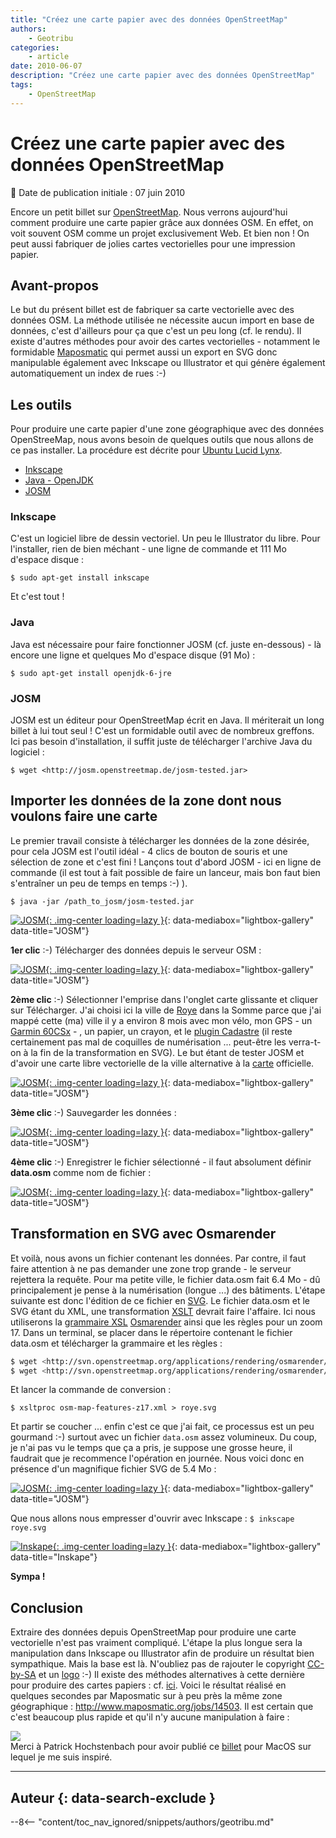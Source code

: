```yaml
---
title: "Créez une carte papier avec des données OpenStreetMap"
authors:
    - Geotribu
categories:
    - article
date: 2010-06-07
description: "Créez une carte papier avec des données OpenStreetMap"
tags:
    - OpenStreetMap
---
```


# Créez une carte papier avec des données OpenStreetMap

:calendar: Date de publication initiale : 07 juin 2010

Encore un petit billet sur [OpenStreetMap](https://www.openstreetmap.org/). Nous verrons aujourd'hui comment produire une carte papier grâce aux données OSM. En effet, on voit souvent OSM comme un projet exclusivement Web. Et bien non ! On peut aussi fabriquer de jolies cartes vectorielles pour une impression papier.

## Avant-propos

Le but du présent billet est de fabriquer sa carte vectorielle avec des données OSM. La méthode utilisée ne nécessite aucun import en base de données, c'est d'ailleurs pour ça que c'est un peu long (cf. le rendu). Il existe d'autres méthodes pour avoir des cartes vectorielles - notamment le formidable [Maposmatic](http://www.maposmatic.org) qui permet aussi un export en SVG donc manipulable également avec Inkscape ou Illustrator et qui génère également automatiquement un index de rues :-)

## Les outils

Pour produire une carte papier d'une zone géographique avec des données OpenStreeMap, nous avons besoin de quelques outils que nous allons de ce pas installer. La procédure est décrite pour [Ubuntu Lucid Lynx](http://www.ubuntu.com/desktop).

* [Inkscape](http://www.inkscape.org/?lang=fr)
* [Java - OpenJDK](http://openjdk.java.net/)
* [JOSM](http://josm.openstreetmap.de/wiki/Fr%3AWikiStart)

### Inkscape

C'est un logiciel libre de dessin vectoriel. Un peu le Illustrator du libre. Pour l'installer, rien de bien méchant - une ligne de commande et 111 Mo d'espace disque :  

`$ sudo apt-get install inkscape`

Et c'est tout !

### Java

Java est nécessaire pour faire fonctionner JOSM (cf. juste en-dessous) - là encore une ligne et quelques Mo d'espace disque (91 Mo) :  

`$ sudo apt-get install openjdk-6-jre`

### JOSM

JOSM est un éditeur pour OpenStreetMap écrit en Java. Il mériterait un long billet à lui tout seul ! C'est un formidable outil avec de nombreux greffons. Ici pas besoin d'installation, il suffit juste de télécharger l'archive Java du logiciel :

`$ wget <http://josm.openstreetmap.de/josm-tested.jar>`

## Importer les données de la zone dont nous voulons faire une carte

Le premier travail consiste à télécharger les données de la zone désirée, pour cela JOSM est l'outil idéal - 4 clics de bouton de souris et une sélection de zone et c'est fini ! Lançons tout d'abord JOSM - ici en ligne de commande (il est tout à fait possible de faire un lanceur, mais bon faut bien s'entraîner un peu de temps en temps :-) ).  

`$ java -jar /path_to_josm/josm-tested.jar`

[![JOSM](https://cdn.geotribu.fr/img/articles-blog-rdp/articles/2010/josm1.png "JOSM"){: .img-center loading=lazy }](https://cdn.geotribu.fr/img/articles-blog-rdp/articles/2010/josm1.png){: data-mediabox="lightbox-gallery" data-title="JOSM"}

**1er clic** :-) Télécharger des données depuis le serveur OSM :

[![JOSM](https://cdn.geotribu.fr/img/articles-blog-rdp/articles/2010/josm2.png "JOSM"){: .img-center loading=lazy }](https://cdn.geotribu.fr/img/articles-blog-rdp/articles/2010/josm2.png){: data-mediabox="lightbox-gallery" data-title="JOSM"}

**2ème clic** :-) Sélectionner l'emprise dans l'onglet carte glissante et cliquer sur Télécharger. J'ai choisi ici la ville de [Roye](https://www.openstreetmap.org/?lat=49.6991&lon=2.79143&zoom=15&layers=B000FTF) dans la Somme parce que j'ai mappé cette (ma) ville il y a environ 8 mois avec mon vélo, mon GPS - un [Garmin 60CSx](https://buy.garmin.com/shop/shop.do?cID=145&pID=310) - , un papier, un crayon, et le [plugin Cadastre](https://wiki.openstreetmap.org/wiki/FR:JOSM/Fr:Plugin/Cadastre-fr) (il reste certainement pas mal de coquilles de numérisation ... peut-être les verra-t-on à la fin de la transformation en SVG). Le but étant de tester JOSM et d'avoir une carte libre vectorielle de la ville alternative à la [carte](http://www.roye80.fr/pageLibre000106d4.html) officielle.

[![JOSM](https://cdn.geotribu.fr/img/articles-blog-rdp/articles/2010/josm3.png "JOSM"){: .img-center loading=lazy }](https://cdn.geotribu.fr/img/articles-blog-rdp/articles/2010/josm3.png){: data-mediabox="lightbox-gallery" data-title="JOSM"}

**3ème clic** :-) Sauvegarder les données :

[![JOSM](https://cdn.geotribu.fr/img/articles-blog-rdp/articles/2010/josm4.png "JOSM"){: .img-center loading=lazy }](https://cdn.geotribu.fr/img/articles-blog-rdp/articles/2010/josm4.png){: data-mediabox="lightbox-gallery" data-title="JOSM"}

**4ème clic** :-) Enregistrer le fichier sélectionné - il faut absolument définir **data.osm** comme nom de fichier :

[![JOSM](https://cdn.geotribu.fr/img/articles-blog-rdp/articles/2010/josm5.png "JOSM"){: .img-center loading=lazy }](https://cdn.geotribu.fr/img/articles-blog-rdp/articles/2010/josm5.png){: data-mediabox="lightbox-gallery" data-title="JOSM"}

## Transformation en SVG avec Osmarender

Et voilà, nous avons un fichier contenant les données. Par contre, il faut faire attention à ne pas demander une zone trop grande - le serveur rejettera la requête. Pour ma petite ville, le fichier data.osm fait 6.4 Mo - dû principalement je pense à la numérisation (longue ...) des bâtiments. L'étape suivante est donc l'édition de ce fichier en [SVG](https://fr.wikipedia.org/wiki/Scalable_Vector_Graphics). Le fichier data.osm et le SVG étant du XML, une transformation [XSLT](https://fr.wikipedia.org/wiki/Extensible_Stylesheet_Language_Transformations) devrait faire l'affaire. Ici nous utiliserons la [grammaire XSL](https://fr.wikipedia.org/wiki/Extensible_stylesheet_language) [Osmarender](https://wiki.openstreetmap.org/wiki/FR:Osmarender) ainsi que les règles pour un zoom 17. Dans un terminal, se placer dans le répertoire contenant le fichier data.osm et télécharger la grammaire et les règles :  
```bash
$ wget <http://svn.openstreetmap.org/applications/rendering/osmarender/stylesheets/osm-map-features-z17.xml>
$ wget <http://svn.openstreetmap.org/applications/rendering/osmarender/xslt/osmarender.xsl>  
```

Et lancer la commande de conversion :  

`$ xsltproc osm-map-features-z17.xml > roye.svg`

Et partir se coucher ... enfin c'est ce que j'ai fait, ce processus est un peu gourmand :-) surtout avec un fichier `data.osm` assez volumineux. Du coup, je n'ai pas vu le temps que ça a pris, je suppose une grosse heure, il faudrait que je recommence l'opération en journée. Nous voici donc en présence d'un magnifique fichier SVG de 5.4 Mo :

[![JOSM](https://cdn.geotribu.fr/img/articles-blog-rdp/articles/2010/josm6.png "JOSM"){: .img-center loading=lazy }](https://cdn.geotribu.fr/img/articles-blog-rdp/articles/2010/josm6.png){: data-mediabox="lightbox-gallery" data-title="JOSM"}

Que nous allons nous empresser d'ouvrir avec Inkscape : `$ inkscape roye.svg`

[![Inskape](https://cdn.geotribu.fr/img/articles-blog-rdp/articles/2010/inkscape1.png "Inskape"){: .img-center loading=lazy }](https://cdn.geotribu.fr/img/articles-blog-rdp/articles/2010/inkscape1.png){: data-mediabox="lightbox-gallery" data-title="Inskape"}

**Sympa !**

## Conclusion

Extraire des données depuis OpenStreetMap pour produire une carte vectorielle n'est pas vraiment compliqué. L'étape la plus longue sera la manipulation dans Inkscape ou Illustrator afin de produire un résultat bien sympathique. Mais la base est là. N'oubliez pas de rajouter le copyright [CC-by-SA](http://creativecommons.org/licenses/by-sa/2.0/) et un [logo](https://wiki.openstreetmap.org/wiki/Logo) :-) Il existe des méthodes alternatives à cette dernière pour produire des cartes papiers : cf. [ici](https://wiki.openstreetmap.org/wiki/OSM_on_Paper). Voici le résultat réalisé en quelques secondes par Maposmatic sur à peu près la même zone géographique : <http://www.maposmatic.org/jobs/14503>. Il est certain que c'est beaucoup plus rapide et qu'il n'y aucune manipulation à faire :

[![](https://cdn.geotribu.fr/img/articles-blog-rdp/capture-ecran/maposmatic1.png)](http://www.maposmatic.org/jobs/14503)  
Merci à Patrick Hochstenbach pour avoir publié ce [billet](http://www.use-it.be/europe/docs/OSMmanual/) pour MacOS sur lequel je me suis inspiré.

----

## Auteur {: data-search-exclude }

--8<-- "content/toc_nav_ignored/snippets/authors/geotribu.md"
